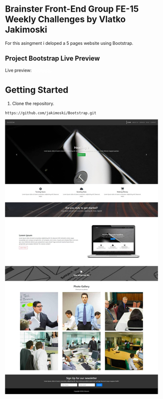 # Brainster Front-End Group FE-15 Weekly Challenges by Vlatko Jakimoski

For this asingment i deloped a 5 pages website using Bootstrap.

## Project Bootstrap Live Preview

Live preview: <a href="https://jakimoski.github.io/Bootstrap/" style="color:white"  target="_blank">Bootstrap</a>

# Getting Started

1. Clone the repository.

```
https://github.com/jakimoski/Bootstrap.git

```

![Blogger project screencapture](./screencapture-Bootstrap.jpeg)
